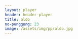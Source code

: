 ```yaml
---
layout: player
header: header-player
title: aldo
no-punggung: 23
image: /assets/img/pp/aldo.jpg
---
```

